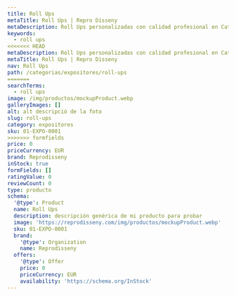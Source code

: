 ```yaml
---
title: Roll Ups
metaTitle: Roll Ups | Repro Disseny
metaDescription: Roll Ups personalizadas con calidad profesional en Cataluña.
keywords:
  - roll ups
<<<<<<< HEAD
metaDescription: Roll Ups personalizadas con calidad profesional en Cataluña.
metaTitle: Roll Ups | Repro Disseny
nav: Roll Ups
path: /categorias/expositores/roll-ups
=======
searchTerms:
  - roll ups
image: /img/productos/mockupProduct.webp
galleryImages: []
alt: alt descripció de la foto
slug: roll-ups
category: expositores
sku: 01-EXPO-0001
>>>>>>> formfields
price: 0
priceCurrency: EUR
brand: Reprodisseny
inStock: true
formFields: []
ratingValue: 0
reviewCount: 0
type: producto
schema:
  '@type': Product
  name: Roll Ups
  description: descripción genérica de mi producto para probar
  image: 'https://reprodisseny.com/img/productos/mockupProduct.webp'
  sku: 01-EXPO-0001
  brand:
    '@type': Organization
    name: Reprodisseny
  offers:
    '@type': Offer
    price: 0
    priceCurrency: EUR
    availability: 'https://schema.org/InStock'
---
```


